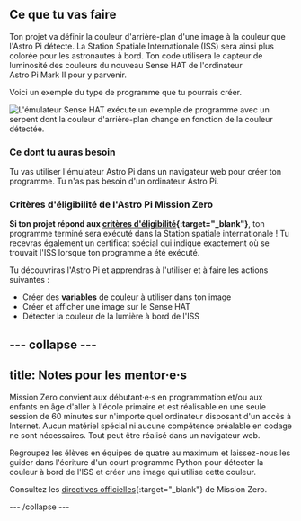 ## Ce que tu vas faire

Ton projet va définir la couleur d'arrière-plan d'une image à la couleur que l'Astro Pi détecte. La Station Spatiale Internationale (ISS) sera ainsi plus colorée pour les astronautes à bord. Ton code utilisera le capteur de luminosité des couleurs du nouveau Sense HAT de l'ordinateur Astro Pi Mark II pour y parvenir.

Voici un exemple du type de programme que tu pourrais créer.

![L'émulateur Sense HAT exécute un exemple de programme avec un serpent dont la couleur d'arrière-plan change en fonction de la couleur détectée.](images/finished.gif)

### Ce dont tu auras besoin

Tu vas utiliser l'émulateur Astro Pi dans un navigateur web pour créer ton programme. Tu n'as pas besoin d'un ordinateur Astro Pi.

### Critères d'éligibilité de l'Astro Pi Mission Zero

**Si ton projet répond aux [critères d'éligibilité](https://astro-pi.org/fr/mission-zero/eligibility){:target="_blank"}**, ton programme terminé sera exécuté dans la Station spatiale internationale ! Tu recevras également un certificat spécial qui indique exactement où se trouvait l'ISS lorsque ton programme a été exécuté.

Tu découvriras l'Astro Pi et apprendras à l'utiliser et à faire les actions suivantes :
+ Créer des **variables** de couleur à utiliser dans ton image
+ Créer et afficher une image sur le Sense HAT
+ Détecter la couleur de la lumière à bord de l'ISS

--- collapse ---
---
title: Notes pour les mentor·e·s
---

Mission Zero convient aux débutant·e·s en programmation et/ou aux enfants en âge d'aller à l'école primaire et est réalisable en une seule session de 60 minutes sur n'importe quel ordinateur disposant d'un accès à Internet. Aucun matériel spécial ni aucune compétence préalable en codage ne sont nécessaires. Tout peut être réalisé dans un navigateur web.

Regroupez les élèves en équipes de quatre au maximum et laissez-nous les guider dans l'écriture d'un court programme Python pour détecter la couleur à bord de l'ISS et créer une image qui utilise cette couleur.

Consultez les [directives officielles](https://astro-pi.org/mission-zero/guidelines){:target="_blank"} de Mission Zero.

--- /collapse ---
